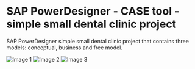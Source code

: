 # SAP PowerDesigner - CASE tool - simple small dental clinic project

SAP PowerDesigner simple small dental clinic project that contains three models: conceptual, business and free model.

![Image 1](http://bartekblog.prv.pl/powerdesigner/1.PNG)
![Image 2](http://bartekblog.prv.pl/powerdesigner/2.PNG)
![Image 3](http://bartekblog.prv.pl/powerdesigner/3.PNG)

